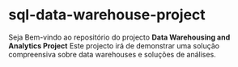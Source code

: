 # sql-data-warehouse-project

 Seja Bem-vindo ao repositório do projecto **Data Warehousing and Analytics Project** 
 Este projecto irá de demonstrar uma solução compreensiva sobre data warehouses e soluções de análises.

